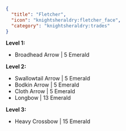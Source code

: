 ```json
{
  "title": "Fletcher",
  "icon": "knightsheraldry:fletcher_face",
  "category": "knightsheraldry:trades"
}
```
__**Level 1:**__
- Broadhead Arrow | 5 Emerald

__**Level 2:**__
- Swallowtail Arrow | 5 Emerald
- Bodkin Arrow | 5 Emerald
- Cloth Arrow | 5 Emerald
- Longbow | 13 Emerald

__**Level 3:**__
- Heavy Crossbow | 15 Emerald